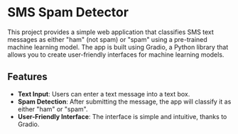# SMS Spam Detector

This project provides a simple web application that classifies SMS text messages as either "ham" (not spam) or "spam" using a pre-trained machine learning model. The app is built using Gradio, a Python library that allows you to create user-friendly interfaces for machine learning models.

## Features

- **Text Input**: Users can enter a text message into a text box.
- **Spam Detection**: After submitting the message, the app will classify it as either "ham" or "spam".
- **User-Friendly Interface**: The interface is simple and intuitive, thanks to Gradio.
